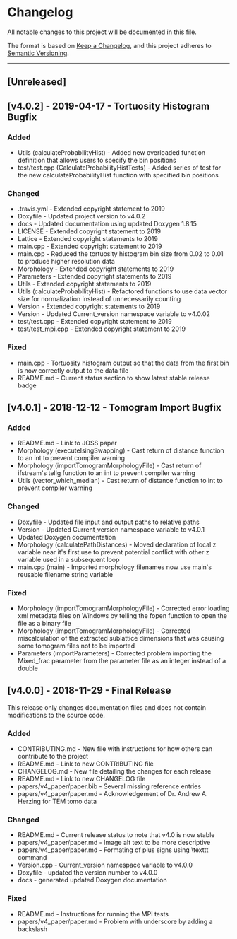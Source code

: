 # Changelog
All notable changes to this project will be documented in this file.

The format is based on [Keep a Changelog](https://keepachangelog.com/en/1.0.0/),
and this project adheres to [Semantic Versioning](https://semver.org/spec/v2.0.0.html).

--------------------------------------------------------------------------------------------------------------------------------

## [Unreleased]

## [v4.0.2] - 2019-04-17 - Tortuosity Histogram Bugfix

### Added
- Utils (calculateProbabilityHist) - Added new overloaded function definition that allows users to specify the bin positions
- test/test.cpp (CalculateProbabilityHistTests) - Added series of test for the new calculateProbabilityHist function with specified bin positions

### Changed
- .travis.yml - Extended copyright statement to 2019
- Doxyfile - Updated project version to v4.0.2
- docs - Updated documentation using updated Doxygen 1.8.15
- LICENSE - Extended copyright statement to 2019
- Lattice - Extended copyright statements to 2019
- main.cpp - Extended copyright statement to 2019
- main.cpp - Reduced the tortuosity histogram bin size from 0.02 to 0.01 to produce higher resolution data
- Morphology - Extended copyright statements to 2019
- Parameters - Extended copyright statements to 2019
- Utils - Extended copyright statements to 2019
- Utils (calculateProbabilityHist) - Refactored functions to use data vector size for normalization instead of unnecessarily counting 
- Version - Extended copyright statements to 2019
- Version - Updated Current_version namespace variable to v4.0.02
- test/test.cpp - Extended copyright statement to 2019
- test/test_mpi.cpp - Extended copyright statement to 2019

### Fixed
- main.cpp - Tortuosity histogram output so that the data from the first bin is now correctly output to the data file
- README.md - Current status section to show latest stable release badge

## [v4.0.1] - 2018-12-12 - Tomogram Import Bugfix

### Added
- README.md - Link to JOSS paper
- Morphology (executeIsingSwapping) - Cast return of distance function to an int to prevent compiler warning
- Morphology (importTomogramMorphologyFile) - Cast return of ifstream's tellg function to an int to prevent compiler warning
- Utils (vector_which_median) - Cast return of distance function to int to prevent compiler warning

### Changed
- Doxyfile - Updated file input and output paths to relative paths
- Version - Updated Current_version namespace variable to v4.0.1
- Updated Doxygen documentation
- Morphology (calculatePathDistances) - Moved declaration of local z variable near it's first use to prevent potential conflict with other z variable used in a subsequent loop
- main.cpp (main) - Imported morphology filenames now use main's reusable filename string variable

### Fixed
- Morphology (importTomogramMorphologyFile) - Corrected error loading xml metadata files on Windows by telling the fopen function to open the file as a binary file
- Morphology (importTomogramMorphologyFile) - Corrected miscalculation of the extracted sublattice dimensions that was causing some tomogram files not to be imported
- Parameters (importParameters) - Corrected problem importing the Mixed_frac parameter from the parameter file as an integer instead of a double

## [v4.0.0] - 2018-11-29 - Final Release

This release only changes documentation files and does not contain modifications to the source code.

### Added
- CONTRIBUTING.md - New file with instructions for how others can contribute to the project
- README.md - Link to new CONTRIBUTING file
- CHANGELOG.md - New file detailing the changes for each release
- README.md - Link to new CHANGELOG file
- papers/v4_paper/paper.bib - Several missing reference entries
- papers/v4_paper/paper.md - Acknowledgement of Dr. Andrew A. Herzing for TEM tomo data

### Changed
- README.md - Current release status to note that v4.0 is now stable
- papers/v4_paper/paper.md - Image alt text to be more descriptive
- papers/v4_paper/paper.md - Formating of plus signs using \texttt command
- Version.cpp - Current_version namespace variable to v4.0.0
- Doxyfile - updated the version number to v4.0.0
- docs - generated updated Doxygen documentation

### Fixed
- README.md - Instructions for running the MPI tests
- papers/v4_paper/paper.md - Problem with underscore by adding a backslash
